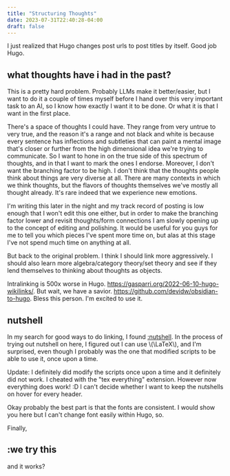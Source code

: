 ```yaml
---
title: "Structuring Thoughts"
date: 2023-07-31T22:40:28-04:00
draft: false
---
```


I just realized that Hugo changes post urls to post titles by itself. Good job Hugo.

## what thoughts have i had in the past?

This is a pretty hard problem. Probably LLMs make it better/easier, but I want to do it a couple of times myself before I hand over this very important task to an AI, so I know how exactly I want it to be done. Or what it is that I want in the first place.

There's a space of thoughts I could have. They range from very untrue to very true, and the reason it's a range and not black and white is because every sentence has inflections and subtleties that can paint a mental image that's closer or further from the high dimensional idea we're trying to communicate. So I want to hone in on the true side of this spectrum of thoughts, and in that I want to mark the ones I endorse. Moreover, I don't want the branching factor to be high. I don't think that the thoughts people think about things are very diverse at all. There are many contexts in which we think thoughts, but the flavors of thoughts themselves we've mostly all thought already. It's rare indeed that we experience new emotions.

I'm writing this later in the night and my track record of posting is low enough that I won't edit this one either, but in order to make the branching factor lower and revisit thoughts/form connections I am slowly opening up to the concept of editing and polishing. It would be useful for you guys for me to tell you which pieces I've spent more time on, but alas at this stage I've not spend much time on anything at all.

But back to the original problem. I think I should link more aggressively. I should also learn more algebra/category theory/set theory and see if they lend themselves to thinking about thoughts as objects.

Intralinking is 500x worse in Hugo. https://gasparri.org/2022-06-10-hugo-wikilinks/. But wait, we have a savior. https://github.com/devidw/obsidian-to-hugo. Bless this person. I'm excited to use it.

## nutshell

In my search for good ways to do linking, I found [:nutshell](https://ncase.me/nutshell/). In the process of trying out nutshell on here, I figured out I can use \\(\LaTeX\\), and I'm surprised, even though I probably was the one that modified scripts to be able to use it, once upon a time.

Update: I definitely did modify the scripts once upon a time and it definitely did not work. I cheated with the "tex everything" extension. However now everything does work! :D I can't decide whether I want to keep the nutshells on hover for every header.

Okay probably the best part is that the fonts are consistent. I would show you here but I can't change font easily within Hugo, so.


Finally, 
## :we try this

and it works?
